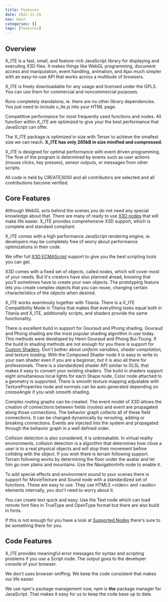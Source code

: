 ```yaml
---
title: Features
date: 2022-11-28
nav: main
categories: []
tags: [features]
---
```

## Overview

X_ITE is a fast, small, and feature-rich JavaScript library for displaying and executing X3D files. It makes things like WebGL programming, document access and manipulation, event handling, animation, and Ajax much simpler with an easy-to-use API that works across a multitude of browsers.

X_ITE is freely downloadable for any usage and licensed under the GPL3. You can use them for commercial and noncommercial purposes.

Runs completely standalone, ie. there are no other library dependencies. You just need to include x_ite.js into your HTML page.

Competitive performance for most frequently used functions and nodes. All function within X_ITE are optimized to give your the best performance that JavaScript can offer.

The X_ITE package is optimized in size with Terser to achieve the smallest size we can reach. **X_ITE has only 265kB in size minified and compressed.**

X_ITE is designed for optimal performance with event driven programming. The flow of the program is determined by events such as user actions (mouse clicks, key presses), sensor outputs, or messages from other scripts.

All code is held by CREATE3000 and all contributors are selected and all contributions become verified.

## Core Features

Although WebGL acts behind the scenes you do not need any special knowledge about that. There are many of ready to use [X3D nodes](supported-nodes) that will make life easier. X_ITE provides comprehensive X3D support, which is complete and standard compliant.

X_ITE comes with a high performance JavaScript rendering engine, ie. developers may be completely free of worry about performance optimizations in their code.

We offer full [X3D ECMAScript](reference/ecmascript-object-and-function-definitions) support to give you the best scripting tools you can get.

X3D comes with a fixed set of objects, called *nodes,* which will cover most of your needs. But it's creators have also planned ahead, knowing that you'll sometimes have to create your own objects. The prototyping feature lets you create complex objects that you can reuse, changing certain characteristics of the objects when desired.

X_ITE works seamlessly together with Titania. There is a X_ITE Compatibility Mode in Titania that makes that everything looks equal both in Titania and X_ITE, additionally scripts, and shaders provide the same functionality.

There is excellent build in support for Gouraud and Phong shading. Gouraud and Phong shading are the most popular shading algorithm in use today. This methods were developed by Henri Gouraud and Phong Bui-Toung. If the build in shading methods are not enough for you there is support for [Custom Shaders](custom-shaders). Don't bother about *uniform variables, shader compilation, and texture loading.* With the Composed Shader node it is easy to write to your own shader even if you are a beginner, but it is also all there for professionals. There is a standardized shader API similar to GLSL that makes it easy to convert your existing shaders. The build in shaders support eight simultaneous local lights for each Shape node, Color node attached to a geometry is supported. There is smooth texture mapping adjustable with TextureProperties node and normals can be auto generated depending on *creaseAngle* if you wish smooth shading.

Complex routing graphs can be created. The event model of X3D allows the creation of connections between fields (routes) and event are propagated along those connections. The behavior graph collects all of these field connections. It can be changed dynamically by rerouting, adding or breaking connections. Events are injected into the system and propagated through the behavior graph in a well defined order.

Collision detection is also considered, it is unbreakable. In virtual reality environments, collision detection is a algorithm that determines how close a user is to a real physical objects and will stop their movement before colliding with the object. If you wish there is terrain following support. Terrain following works by determining the floor under the avatar and let him go over plains and mountains. Use the NavigationInfo node to enable it.

To add special effects and environment sound to your scenes there is support for MovieTexture and Sound node with a standardized set of functions. These are easy to use. They use HTML5 \<video\> and \<audio\> elements internally, you don't need to worry about it.

You can create text quick and easy. Use the Text node which can load remote font files in TrueType and OpenType format but there are also build in fonts.

If this is not enough for you have a look at [Supported Nodes](supported-nodes) there's sure to be something there for you.

## Code Features

X_ITE provides meaningful error messages for syntax and scripting problems if you use a Script node. The output goes to the developer console of your browser.

We don't uses browser-sniffing. We keep the code consistent that makes our life easier.

We use npm's package management now, npm is **the** package manager for JavaScript. That makes it easy for us to keep the code base up to date.
